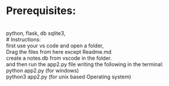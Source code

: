# Prerequisites:
<br>
python,
flask,
db sqlite3,<br>
# Instructions:
<br>
first use your vs code and open a folder,<br>
Drag the files from here except Readme.md<br>
create a notes.db from vscode in the folder.<br>
and then run the app2.py file writing the following in the terminal:<br>
python app2.py (for windows)<br>
python3 app2.py (for unix based Operating system)
